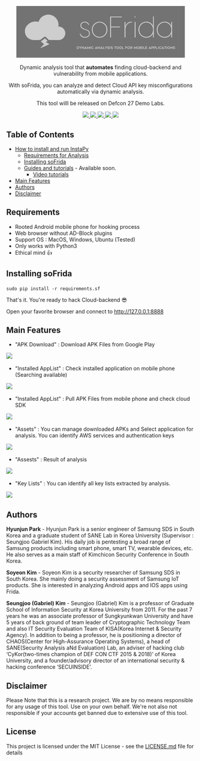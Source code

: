 
<p align="center">
  <img src="static/soFrida_Logo.png" width="450">
  <p align="center">Dynamic analysis tool that <b>automates</b> finding cloud-backend and vulnerability from mobile applications.<p>
 <p align="center"> With soFrida, you can analyze and detect Cloud API key misconfigurations automatically via dynamic analysis.<P>
<p align="center">This tool willl be released on Defcon 27 Demo Labs.<P>
  <p align="center">
    <a href="">
      <img src="https://img.shields.io/badge/license-GPLv3-blue.svg" />
    </a>
    <a href="https://frida.re">
    	<img src="https://img.shields.io/badge/Powered%20by-Frida-red" />
    </a>
    <a href="https://github.com/SeleniumHQ/selenium">
      <img src="https://img.shields.io/badge/built%20with-Selenium-yellow.svg" />
    </a>
    <a href="https://www.python.org/">
    	<img src="https://img.shields.io/badge/built%20with-Python3-red.svg" />
    </a>
    <a href="https://socket.io">
    	<img src="https://img.shields.io/badge/Logging%20with-socketio-orange.svg" />
    </a>
  </p>
</p>


## Table of Contents
- [How to install and run InstaPy](#installation)
  * [Requirements for Analysis](#requirements)
  * [Installing soFrida](#installation)
  * [Guides and tutorials](#guides) - Available soon.
    * [Video tutorials](#video-tutorials)
- [Main Features](#main-features)
- [Authors](#credits)
- [Disclaimer](#disclaimer)

## Requirements
* Rooted Android mobile phone for hooking process
* Web browser without AD-Block plugins
* Support OS : MacOS, Windows, Ubuntu (Tested)
* Only works with Python3 
* Ethical mind 👍

## Installing soFrida
```sudo pip install -r requirements.sf```

That's it. You're ready to hack Cloud-backend 😎

Open your favorite browser and connect to http://127.0.0.1:8888

## Main Features
- "APK Download" : Download APK Files from Google Play
<img src = 'static/apk_download.png'>

- "Installed AppList" : Check installed application on mobile phone (Searching available)
<img src = 'static/installed_list.png'>

- "Installed AppList" : Pull APK Files from mobile phone and check cloud SDK
<img src = 'static/pull_from_mobile.png'>

- "Assets" : You can manage downloaded APKs and Select application for analysis. 
You can identify AWS services and authentication keys
<img src = 'static/select_apk_for_analysis.png'>

- "Assests" : Result of analysis
<img src = 'static/analyze.png'>

- "Key Lists" : You can identify all key lists extracted by analysis.
<img src = 'static/key_lists.png'>

## Authors
**Hyunjun Park** - Hyunjun Park is a senior engineer of Samsung SDS in South Korea and a graduate student of SANE Lab in Korea University (Supervisor : Seungjoo Gabriel Kim). His daily job is pentesting a broad range of Samsung products including smart phone, smart TV, wearable devices, etc. He also serves as a main staff of Kimchicon Security Conference in South Korea.

**Soyeon Kim** - Soyeon Kim is a security researcher of Samsung SDS in South Korea. She mainly doing a security assessment of Samsung IoT products. She is interested in analyzing Android apps and IOS apps using Frida.

**Seungjoo (Gabriel) Kim** - Seungjoo (Gabriel) Kim is a professor of Graduate School of Information Security at Korea University from 2011. For the past 7 years he was an associate professor of Sungkyunkwan University and have 5 years of back ground of team leader of Cryptographic Technology Team and also IT Security Evaluation Team of KISA(Korea Internet & Security Agency). In addition to being a professor, he is positioning a director of CHAOS(Center for High-Assurance Operating Systems), a head of SANE(Security Analysis aNd Evaluation) Lab, an adviser of hacking club ‘CyKor(two-times champion of DEF CON CTF 2015 & 2018)’ of Korea University, and a founder/advisory director of an international security & hacking conference ‘SECUINSIDE’. 

## Disclaimer
Please Note that this is a research project. We are by no means responsible for any usage of this tool. Use on your own behalf. We're not also not responsible if your accounts get banned due to extensive use of this tool.


## License
This project is licensed under the MIT License - see the [LICENSE.md](LICENSE.md) file for details

